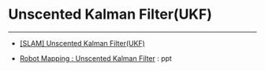 # Unscented Kalman Filter(UKF)





















---

- [[SLAM] Unscented Kalman Filter(UKF)](http://jinyongjeong.github.io/2017/02/17/lec06_UKF/)

- [Robot Mapping : Unscented Kalman Filter](http://ais.informatik.uni-freiburg.de/teaching/ws12/mapping/pdf/slam05-ukf-4.pdf) : ppt 